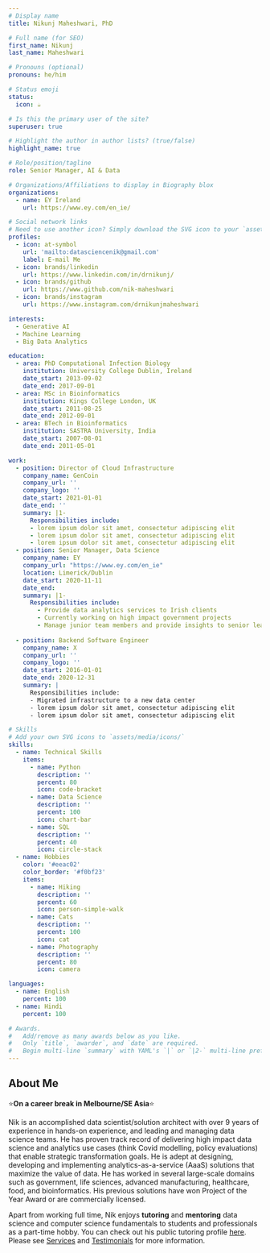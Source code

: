 ```yaml
---
# Display name
title: Nikunj Maheshwari, PhD

# Full name (for SEO)
first_name: Nikunj
last_name: Maheshwari

# Pronouns (optional)
pronouns: he/him

# Status emoji
status:
  icon: ☕️

# Is this the primary user of the site?
superuser: true

# Highlight the author in author lists? (true/false)
highlight_name: true

# Role/position/tagline
role: Senior Manager, AI & Data

# Organizations/Affiliations to display in Biography blox
organizations:
  - name: EY Ireland
    url: https://www.ey.com/en_ie/

# Social network links
# Need to use another icon? Simply download the SVG icon to your `assets/media/icons/` folder.
profiles:
  - icon: at-symbol
    url: 'mailto:datasciencenik@gmail.com'
    label: E-mail Me
  - icon: brands/linkedin
    url: https://www.linkedin.com/in/drnikunj/
  - icon: brands/github
    url: https://www.github.com/nik-maheshwari
  - icon: brands/instagram
    url: https://www.instagram.com/drnikunjmaheshwari

interests:
  - Generative AI
  - Machine Learning
  - Big Data Analytics

education:
  - area: PhD Computational Infection Biology
    institution: University College Dublin, Ireland
    date_start: 2013-09-02
    date_end: 2017-09-01
  - area: MSc in Bioinformatics
    institution: Kings College London, UK
    date_start: 2011-08-25
    date_end: 2012-09-01
  - area: BTech in Bioinformatics
    institution: SASTRA University, India
    date_start: 2007-08-01
    date_end: 2011-05-01

work:
  - position: Director of Cloud Infrastructure
    company_name: GenCoin
    company_url: ''
    company_logo: ''
    date_start: 2021-01-01
    date_end: ''
    summary: |1-
      Responsibilities include:
      - lorem ipsum dolor sit amet, consectetur adipiscing elit
      - lorem ipsum dolor sit amet, consectetur adipiscing elit
      - lorem ipsum dolor sit amet, consectetur adipiscing elit
  - position: Senior Manager, Data Science
    company_name: EY
    company_url: "https://www.ey.com/en_ie"
    location: Limerick/Dublin
    date_start: 2020-11-11
    date_end: 
    summary: |1-
      Responsibilities include:
        - Provide data analytics services to Irish clients
        - Currently working on high impact government projects
        - Manage junior team members and provide insights to senior leadership
    
  - position: Backend Software Engineer
    company_name: X
    company_url: ''
    company_logo: ''
    date_start: 2016-01-01
    date_end: 2020-12-31
    summary: |
      Responsibilities include:
      - Migrated infrastructure to a new data center
      - lorem ipsum dolor sit amet, consectetur adipiscing elit
      - lorem ipsum dolor sit amet, consectetur adipiscing elit

# Skills
# Add your own SVG icons to `assets/media/icons/`
skills:
  - name: Technical Skills
    items:
      - name: Python
        description: ''
        percent: 80
        icon: code-bracket
      - name: Data Science
        description: ''
        percent: 100
        icon: chart-bar
      - name: SQL
        description: ''
        percent: 40
        icon: circle-stack
  - name: Hobbies
    color: '#eeac02'
    color_border: '#f0bf23'
    items:
      - name: Hiking
        description: ''
        percent: 60
        icon: person-simple-walk
      - name: Cats
        description: ''
        percent: 100
        icon: cat
      - name: Photography
        description: ''
        percent: 80
        icon: camera

languages:
  - name: English
    percent: 100
  - name: Hindi
    percent: 100

# Awards.
#   Add/remove as many awards below as you like.
#   Only `title`, `awarder`, and `date` are required.
#   Begin multi-line `summary` with YAML's `|` or `|2-` multi-line prefix and indent 2 spaces below.
---
```


## About Me

⭐**On a career break in Melbourne/SE Asia**⭐

Nik is an accomplished data scientist/solution architect with over 9 years of experience in hands-on experience, and leading and managing data science teams. He has proven track record of delivering high impact data science and analytics use cases (think Covid modelling, policy evaluations) that enable strategic transformation goals. He is adept at designing, developing and implementing analytics-as-a-service (AaaS) solutions that maximize the value of data. He has worked in several large-scale domains such as government, life sciences, advanced manufacturing, healthcare, food, and bioinformatics. His previous solutions have won Project of the Year Award or are commercially licensed.

Apart from working full time, Nik enjoys **tutoring** and **mentoring** data science and computer science fundamentals to students and professionals as a part-time hobby. You can check out his public tutoring profile [here](https://www.firsttutors.com/ireland/tutor/nikunj.maths.computer-skills/). Please see [Services](/services) and [Testimonials](/testimonials) for more information.

